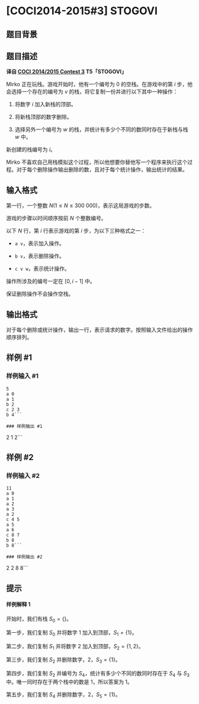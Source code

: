 # [COCI2014-2015#3] STOGOVI

## 题目背景



## 题目描述

 **译自 [COCI 2014/2015 Contest 3](http://www.hsin.hr/coci/archive/2014_2015/) T5「STOGOVI」**

Mirko 正在玩栈。游戏开始时，他有一个编号为 $0$ 的空栈。在游戏中的第 $i$ 步，他会选择一个存在的编号为 $v$ 的栈，将它复制一份并进行以下其中一种操作：

 1. 将数字 $i$ 加入新栈的顶部。

 2. 将新栈顶部的数字删除。

 3. 选择另外一个编号为 $w$ 的栈，并统计有多少个不同的数同时存在于新栈与栈 $w$ 中。

新创建的栈编号为 $i$。

Mirko 不喜欢自己用栈模拟这个过程，所以他想要你替他写一个程序来执行这个过程。对于每个删除操作输出删除的数，且对于每个统计操作，输出统计的结果。

## 输入格式

第一行，一个整数 $N(1 \le N \le 300\ 000)$，表示这局游戏的步数。

游戏的步骤以时间顺序按前 $N$ 个整数编号。

以下 $N$ 行，第 $i$ 行表示游戏的第 $i$ 步，为以下三种格式之一：

 - `a v`，表示加入操作。

 - `b v`，表示删除操作。

 - `c v w`，表示统计操作。

操作所涉及的编号一定在 $[0,i-1]$ 中。

保证删除操作不会操作空栈。

## 输出格式

对于每个删除或统计操作，输出一行，表示请求的数字。按照输入文件给出的操作顺序排列。

## 样例 #1

### 样例输入 #1
```
5
a 0
a 1
b 2
c 2 3
b 4```

### 样例输出 #1

```
2
1
2```

## 样例 #2

### 样例输入 #2
```
11
a 0
a 1
a 2
a 3
a 2
c 4 5
a 5
a 6
c 8 7
b 8
b 8```

### 样例输出 #2

```
2
2
8
8```

## 提示

#### 样例解释 1

开始时，我们有栈 $S_0 = \{\}$。

第一步，我们复制 $S_0$ 并将数字 $1$ 加入到顶部，$S_1 = \{1\}$。

第二步，我们复制 $S_1$ 并将数字 $2$ 加入到顶部，$S_2 = \{1,2\}$。

第三步，我们复制 $S_2$ 并删除数字，$2$，$S_3 = \{1\}$。

第四步，我们复制 $S_2$ 并编号为 $S_4$，统计有多少个不同的数同时存在于 $S_4$ 与 $S_3$ 中。唯一同时存在于两个栈中的数是 $1$，所以答案为 $1$。

第五步，我们复制 $S_4$ 并删除数字，$2$，$S_5 = \{1\}$。

